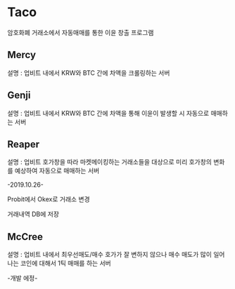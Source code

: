 # Taco

암호화폐 거래소에서 자동매매를 통한 이윤 창출 프로그램




## Mercy
설명 : 업비트 내에서 KRW와 BTC 간에 차액을 크롤링하는 서버




## Genji
설명 : 업비트 내에서 KRW와 BTC 간에 차액을 통해 이윤이 발생할 시 자동으로 매매하는 서버




## Reaper
설명 : 업비트 호가창을 따라 마켓메이킹하는 거래소들을 대상으로 미리 호가창의 변화를 예상하여 자동으로 매매하는 서버


-2019.10.26-

Probit에서 Okex로 거래소 변경

거래내역 DB에 저장




## McCree
설명 : 업비트 내에서 최우선매도/매수 호가가 잘 변하지 않으나 매수 매도가 많이 일어나는 코인에 대해서 1틱 매매를 하는 서버

-개발 에정-
